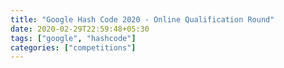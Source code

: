```yaml
---
title: "Google Hash Code 2020 - Online Qualification Round"
date: 2020-02-29T22:59:48+05:30
tags: ["google", "hashcode"]
categories: ["competitions"]
---
```


